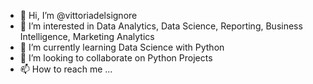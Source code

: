- 👋 Hi, I’m @vittoriadelsignore
- 👀 I’m interested in Data Analytics, Data Science, Reporting, Business Intelligence, Marketing Analytics
- 🌱 I’m currently learning Data Science with Python
- 💞️ I’m looking to collaborate on Python Projects
- 📫 How to reach me ...

<!---
vittoriadelsignore/vittoriadelsignore is a ✨ special ✨ repository because its `README.md` (this file) appears on your GitHub profile.
You can click the Preview link to take a look at your changes.
--->
